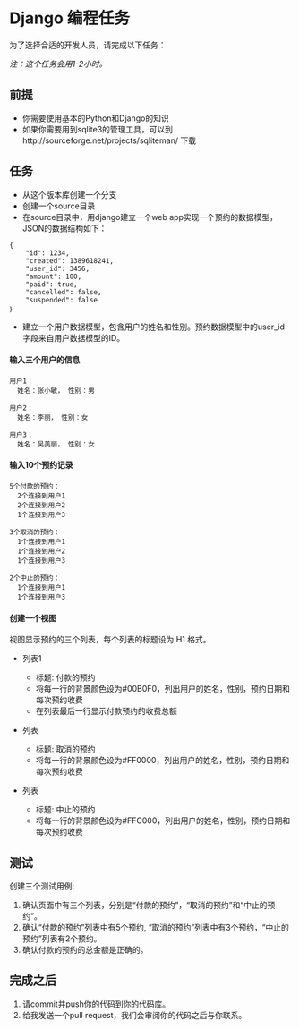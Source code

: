 # Django 编程任务

为了选择合适的开发人员，请完成以下任务：

*注：这个任务会用1-2小时。*

## 前提
- 你需要使用基本的Python和Django的知识
- 如果你需要用到sqlite3的管理工具，可以到http://sourceforge.net/projects/sqliteman/ 下载

## 任务
- 从这个版本库创建一个分支
- 创建一个source目录
- 在source目录中，用django建立一个web app实现一个预约的数据模型，JSON的数据结构如下：
```
{
    "id": 1234,
    "created": 1389618241,
    "user_id": 3456,
    "amount": 100,
    "paid": true,
    "cancelled": false,
    "suspended": false
｝
```
- 建立一个用户数据模型，包含用户的姓名和性别。预约数据模型中的user_id 字段来自用户数据模型的ID。


#### 输入三个用户的信息
    用户1：
      姓名：张小敏， 性别：男
      
    用户2：
      姓名：李丽， 性别：女
      
    用户3：
      姓名：吴美丽， 性别：女

#### 输入10个预约记录
    5个付款的预约：
      2个连接到用户1
      2个连接到用户2
      1个连接到用户3
      
    3个取消的预约：
      1个连接到用户1
      1个连接到用户2
      1个连接到用户3
      
    2个中止的预约：
      1个连接到用户1
      1个连接到用户3

#### 创建一个视图
视图显示预约的三个列表，每个列表的标题设为 H1 格式。
- 列表1
  - 标题: 付款的预约
  - 将每一行的背景颜色设为#00B0F0，列出用户的姓名，性别，预约日期和每次预约收费
  - 在列表最后一行显示付款预约的收费总额
	
- 列表
  - 标题: 取消的预约
  - 将每一行的背景颜色设为#FF0000，列出用户的姓名，性别，预约日期和每次预约收费

- 列表
  - 标题: 中止的预约
  - 将每一行的背景颜色设为#FFC000，列出用户的姓名，性别，预约日期和每次预约收费

## 测试
创建三个测试用例:
  1.	确认页面中有三个列表，分别是“付款的预约”，“取消的预约”和“中止的预约”。
  2.	确认“付款的预约”列表中有5个预约, “取消的预约”列表中有3个预约，“中止的预约”列表有2个预约。
  3.	确认付款的预约的总金额是正确的。

## 完成之后
  1.	请commit并push你的代码到你的代码库。
  2.	给我发送一个pull request，我们会审阅你的代码之后与你联系。












